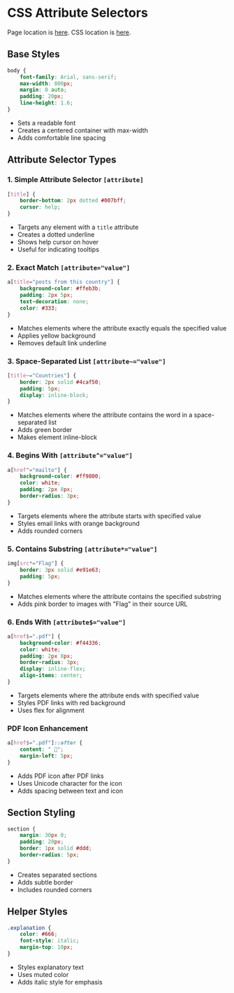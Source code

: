 # CSS Attribute Selectors
Page location is [here](attribute.html).
CSS location is [here](attribute.css).


## Base Styles
```css
body {
    font-family: Arial, sans-serif;
    max-width: 800px;
    margin: 0 auto;
    padding: 20px;
    line-height: 1.6;
}
```
- Sets a readable font
- Creates a centered container with max-width
- Adds comfortable line spacing

## Attribute Selector Types

### 1. Simple Attribute Selector `[attribute]`
```css
[title] {
    border-bottom: 2px dotted #007bff;
    cursor: help;
}
```
- Targets any element with a `title` attribute
- Creates a dotted underline
- Shows help cursor on hover
- Useful for indicating tooltips

### 2. Exact Match `[attribute="value"]`
```css
a[title="posts from this country"] {
    background-color: #ffeb3b;
    padding: 2px 5px;
    text-decoration: none;
    color: #333;
}
```
- Matches elements where the attribute exactly equals the specified value
- Applies yellow background
- Removes default link underline

### 3. Space-Separated List `[attribute~="value"]`
```css
[title~="Countries"] {
    border: 2px solid #4caf50;
    padding: 5px;
    display: inline-block;
}
```
- Matches elements where the attribute contains the word in a space-separated list
- Adds green border
- Makes element inline-block

### 4. Begins With `[attribute^="value"]`
```css
a[href^="mailto"] {
    background-color: #ff9800;
    color: white;
    padding: 2px 8px;
    border-radius: 3px;
}
```
- Targets elements where the attribute starts with specified value
- Styles email links with orange background
- Adds rounded corners

### 5. Contains Substring `[attribute*="value"]`
```css
img[src*="Flag"] {
    border: 3px solid #e91e63;
    padding: 5px;
}
```
- Matches elements where the attribute contains the specified substring
- Adds pink border to images with "Flag" in their source URL

### 6. Ends With `[attribute$="value"]`
```css
a[href$=".pdf"] {
    background-color: #f44336;
    color: white;
    padding: 2px 8px;
    border-radius: 3px;
    display: inline-flex;
    align-items: center;
}
```
- Targets elements where the attribute ends with specified value
- Styles PDF links with red background
- Uses flex for alignment

### PDF Icon Enhancement
```css
a[href$=".pdf"]::after {
    content: " 📄";
    margin-left: 5px;
}
```
- Adds PDF icon after PDF links
- Uses Unicode character for the icon
- Adds spacing between text and icon

## Section Styling
```css
section {
    margin: 30px 0;
    padding: 20px;
    border: 1px solid #ddd;
    border-radius: 5px;
}
```
- Creates separated sections
- Adds subtle border
- Includes rounded corners

## Helper Styles
```css
.explanation {
    color: #666;
    font-style: italic;
    margin-top: 10px;
}
```
- Styles explanatory text
- Uses muted color
- Adds italic style for emphasis
